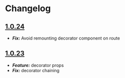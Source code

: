 # Changelog

## <a name="1.0.24" href="#1.0.24">1.0.24</a>
* ***Fix:*** Avoid remounting decorator component on route 

## <a name="1.0.23" href="#1.0.23">1.0.23</a>
* ***Feature:*** decorator props
* ***Fix:*** decorator chaining